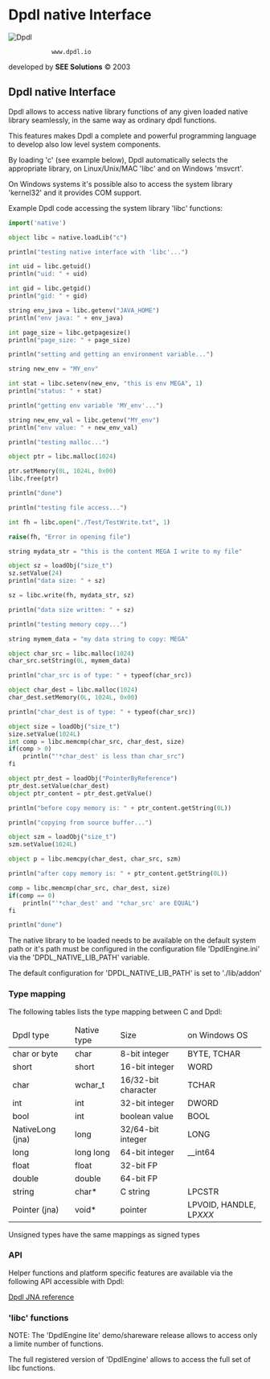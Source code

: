 # Dpdl native Interface

![Dpdl](https://www.dpdl.io/images/dpdl-io.png)

				www.dpdl.io
				

developed by
**SEE Solutions**
&copy; 2003
		

## Dpdl native Interface


Dpdl allows to access native library functions of any given loaded native library seamlessly, in the same way as ordinary dpdl functions.

This features makes Dpdl a complete and powerful programming language to develop also low level system components.

By loading 'c' (see example below), Dpdl automatically selects the appropriate library, on Linux/Unix/MAC 'libc' and on Windows 'msvcrt'.

On Windows systems it's possible also to access the system library 'kernel32' and it provides COM support.

Example Dpdl code accessing the system library 'libc' functions:
```python
import('native')

object libc = native.loadLib("c")

println("testing native interface with 'libc'...")

int uid = libc.getuid()
println("uid: " + uid)

int gid = libc.getgid()
println("gid: " + gid)

string env_java = libc.getenv("JAVA_HOME")
println("env java: " + env_java)

int page_size = libc.getpagesize()
println("page_size: " + page_size)

println("setting and getting an environment variable...")

string new_env = "MY_env"

int stat = libc.setenv(new_env, "this is env MEGA", 1)
println("status: " + stat)

println("getting env variable 'MY_env'...")

string new_env_val = libc.getenv("MY_env")
println("env value: " + new_env_val)

println("testing malloc...")

object ptr = libc.malloc(1024)

ptr.setMemory(0L, 1024L, 0x00)
libc.free(ptr)

println("done")

println("testing file access...")

int fh = libc.open("./Test/TestWrite.txt", 1)

raise(fh, "Error in opening file")

string mydata_str = "this is the content MEGA I write to my file"

object sz = loadObj("size_t")
sz.setValue(24)
println("data size: " + sz)

sz = libc.write(fh, mydata_str, sz)

println("data size written: " + sz)

println("testing memory copy...")

string mymem_data = "my data string to copy: MEGA"

object char_src = libc.malloc(1024)
char_src.setString(0L, mymem_data)

println("char_src is of type: " + typeof(char_src))

object char_dest = libc.malloc(1024)
char_dest.setMemory(0L, 1024L, 0x00)

println("char_dest is of type: " + typeof(char_src))

object size = loadObj("size_t")
size.setValue(1024L)
int comp = libc.memcmp(char_src, char_dest, size)
if(comp > 0)
	println("'*char_dest' is less than char_src")
fi

object ptr_dest = loadObj("PointerByReference")
ptr_dest.setValue(char_dest)
object ptr_content = ptr_dest.getValue()

println("before copy memory is: " + ptr_content.getString(0L))

println("copying from source buffer...")

object szm = loadObj("size_t")
szm.setValue(1024L)

object p = libc.memcpy(char_dest, char_src, szm)

println("after copy memory is: " + ptr_content.getString(0L))

comp = libc.memcmp(char_src, char_dest, size)
if(comp == 0)
	println("'*char_dest' and '*char_src' are EQUAL")
fi

println("done")
```

The native library to be loaded needs to be available on the default system path or it's path must be configured in the configuration file 'DpdlEngine.ini' via the 'DPDL_NATIVE_LIB_PATH' variable.

The default configuration for 'DPDL_NATIVE_LIB_PATH' is set to './lib/addon'

### Type mapping

The following tables lists the type mapping between C and Dpdl:

<table>
<thead><td>Dpdl type</td><td>Native type</td><td>Size</td><td>on Windows OS</td></thead>
<tr><td>char or byte</td><td>char</td><td>8-bit integer</td><td>BYTE, TCHAR</td></tr>
<tr><td>short</td><td>short</td><td>16-bit integer</td><td>WORD</td></tr>
<tr><td>char</td><td>wchar_t</td><td>16/32-bit character</td><td>TCHAR</td></tr>
<tr><td>int</td><td>int</td><td>32-bit integer</td><td>DWORD</td></tr>
<tr><td>bool</td><td>int</td><td>boolean value</td><td>BOOL</td></tr>
<tr><td>NativeLong (jna)</td><td>long</td><td>32/64-bit integer</td><td>LONG</td></tr>
<tr><td>long</td><td>long long</td><td>64-bit integer</td><td>__int64</td></tr>
<tr><td>float</td><td>float</td><td>32-bit FP</td><td></td></tr>
<tr><td>double</td><td>double</td><td>64-bit FP</td><td></td></tr>
<tr><td>string</td><td>char*</td><td>C string</td><td>LPCSTR</td></tr>
<tr><td>Pointer (jna)</td><td>void*</td><td>pointer</td><td>LPVOID, HANDLE, LP<i>XXX</i></td></tr>
</table>

Unsigned types have the same mappings as signed types

### API

Helper functions and platform specific features are available via the following API accessible with Dpdl:

[Dpdl JNA reference](https://www.dpdl.io/doc/dpdl_jna/javadoc/) 


### 'libc' functions

NOTE: The 'DpdlEngine lite' demo/shareware release allows to access only a limite number of functions.

The full registered version of 'DpdlEngine' allows to access the full set of libc functions.

